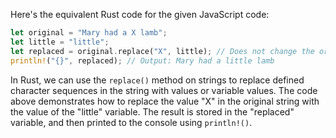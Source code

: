 Here's the equivalent Rust code for the given JavaScript code:
```rust
let original = "Mary had a X lamb";
let little = "little";
let replaced = original.replace("X", little); // Does not change the original string
println!("{}", replaced); // Output: Mary had a little lamb
```
In Rust, we can use the `replace()` method on strings to replace defined character sequences in the string with values or variable values. The code above demonstrates how to replace the value "X" in the original string with the value of the "little" variable. The result is stored in the "replaced" variable, and then printed to the console using `println!()`.


